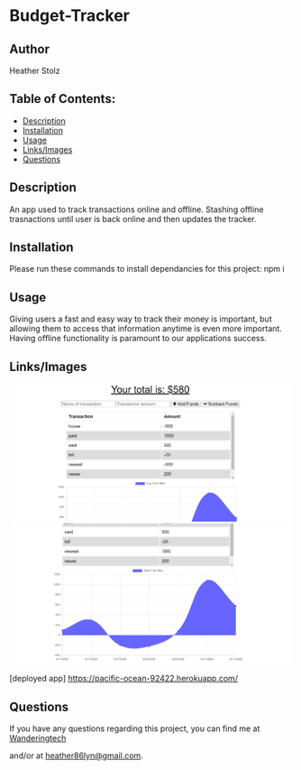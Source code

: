 # Budget-Tracker

## Author

Heather Stolz

## Table of Contents:

* [Description](#description)
* [Installation](#installation)
* [Usage](#usage)
* [Links/Images](#Links/Images)
* [Questions](#questions)

## Description

An app used to track transactions online and offline. Stashing offline trasnactions until user is back online and then updates the tracker. 


## Installation

Please run these commands to install dependancies for this project: npm i

## Usage

Giving users a fast and easy way to track their money is important, but allowing them to access that information anytime is even more important. Having offline functionality is paramount to our applications success.

## Links/Images

![image](public/assets/budget1.png)
![image](public/assets/budget2.png)

[deployed app] https://pacific-ocean-92422.herokuapp.com/

## Questions

If you have any questions regarding this project, you can find me at [Wanderingtech](https://github.com/Wanderingtech) 

and/or at heather86lyn@gmail.com.



